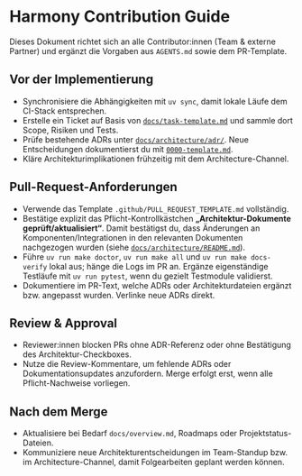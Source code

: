 # Harmony Contribution Guide

Dieses Dokument richtet sich an alle Contributor:innen (Team & externe Partner)
und ergänzt die Vorgaben aus `AGENTS.md` sowie dem PR-Template.

## Vor der Implementierung
- Synchronisiere die Abhängigkeiten mit `uv sync`, damit lokale Läufe dem
  CI-Stack entsprechen.
- Erstelle ein Ticket auf Basis von [`docs/task-template.md`](task-template.md)
  und sammle dort Scope, Risiken und Tests.
- Prüfe bestehende ADRs unter [`docs/architecture/adr/`](architecture/adr/).
  Neue Entscheidungen dokumentierst du mit [`0000-template.md`](architecture/adr/0000-template.md).
- Kläre Architekturimplikationen frühzeitig mit dem Architecture-Channel.

## Pull-Request-Anforderungen
- Verwende das Template `.github/PULL_REQUEST_TEMPLATE.md` vollständig.
- Bestätige explizit das Pflicht-Kontrollkästchen **„Architektur-Dokumente
  geprüft/aktualisiert“**. Damit bestätigst du, dass Änderungen an
  Komponenten/Integrationen in den relevanten Dokumenten nachgezogen wurden (siehe
  [`docs/architecture/README.md`](architecture/README.md)).
- Führe `uv run make doctor`, `uv run make all` und `uv run make docs-verify`
  lokal aus; hänge die Logs im PR an. Ergänze eigenständige Testläufe mit
  `uv run pytest`, wenn du gezielt Testmodule validierst.
- Dokumentiere im PR-Text, welche ADRs oder Architekturdateien ergänzt bzw.
  angepasst wurden. Verlinke neue ADRs direkt.

## Review & Approval
- Reviewer:innen blocken PRs ohne ADR-Referenz oder ohne Bestätigung des
  Architektur-Checkboxes.
- Nutze die Review-Kommentare, um fehlende ADRs oder Dokumentationsupdates
  anzufordern. Merge erfolgt erst, wenn alle Pflicht-Nachweise vorliegen.

## Nach dem Merge
- Aktualisiere bei Bedarf `docs/overview.md`, Roadmaps oder Projektstatus-Dateien.
- Kommuniziere neue Architekturentscheidungen im Team-Standup bzw. im
  Architecture-Channel, damit Folgearbeiten geplant werden können.
